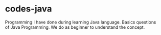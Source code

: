 # codes-java
Programming I have done during learning Java language.
Basics questions of Java Programming.
We do as beginner to understand the concept.

